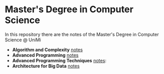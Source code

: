 # Master's Degree in Computer Science 

In this repository there are the notes of the Master's Degree in Computer Science @ UniMi

- **Algorithm and Complexity** [notes]()
- **Advanced Programming** [notes]()
- **Advanced Programming Techniques** [notes](): 
- **Architecture for Big Data** [notes]()
